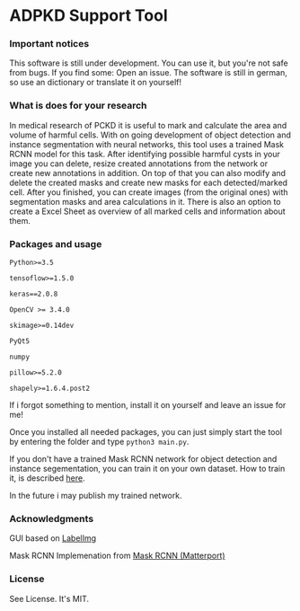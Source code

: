 # ADPKD Support Tool

### Important notices

This software is still under development. You can use it, but you're not safe from bugs. If you find some: Open an issue. The software is still in german, so use an dictionary or translate it on yourself!

### What is does for your research

In medical research of PCKD it is useful to mark and calculate the area and volume of harmful cells. With on going development of object detection and instance segmentation with neural networks, this tool uses a trained Mask RCNN model for this task. After identifying possible harmful cysts in your image you can delete, resize created annotations from the network or create new annotations in addition. On top of that you can also modify and delete the created masks and create new masks for each detected/marked cell. After you finished, you can create images (from the original ones) with segmentation masks and area calculations in it. There is also an option to create a Excel Sheet as overview of all marked cells and information about them.

### Packages and usage

`Python>=3.5`

`tensoflow>=1.5.0`

`keras==2.0.8`

`OpenCV >= 3.4.0`

`skimage>=0.14dev`

`PyQt5`

`numpy`

`pillow>=5.2.0`

`shapely>=1.6.4.post2`

If i forgot something to mention, install it on yourself and leave an issue for me! 

Once you installed all needed packages, you can just simply start the tool by entering the folder and type `python3 main.py`. 

If you don't have a trained Mask RCNN network for object detection and instance segementation, you can train it on your own dataset. How to train it, is described [here](https://engineering.matterport.com/splash-of-color-instance-segmentation-with-mask-r-cnn-and-tensorflow-7c761e238b46). 

In the future i may publish my trained network. 

###  Acknowledgments

GUI based on [LabelImg](https://github.com/tzutalin/labelImg)

Mask RCNN Implemenation from [Mask RCNN (Matterport)](https://github.com/matterport/Mask_RCNN)

### License

See License. It's MIT.
